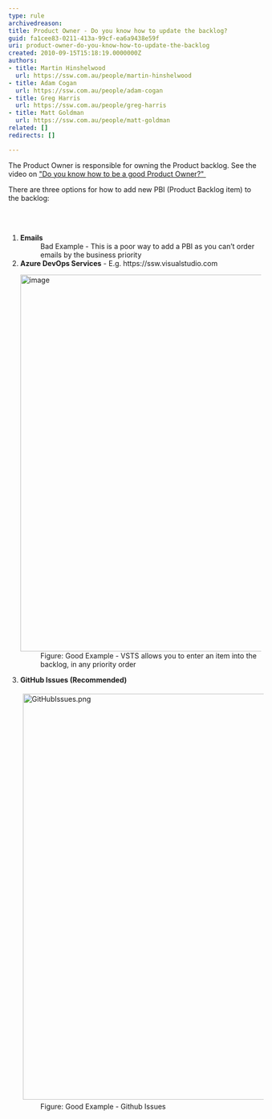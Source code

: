 ```yaml
---
type: rule
archivedreason: 
title: Product Owner - Do you know how to update the backlog?
guid: fa1cee83-0211-413a-99cf-ea6a9438e59f
uri: product-owner-do-you-know-how-to-update-the-backlog
created: 2010-09-15T15:18:19.0000000Z
authors:
- title: Martin Hinshelwood
  url: https://ssw.com.au/people/martin-hinshelwood
- title: Adam Cogan
  url: https://ssw.com.au/people/adam-cogan
- title: Greg Harris
  url: https://ssw.com.au/people/greg-harris
- title: Matt Goldman
  url: https://ssw.com.au/people/matt-goldman
related: []
redirects: []

---
```



<p>​The Product Owner is responsible for owning&#160;the Product backlog. See the video on <a href="/_layouts/15/FIXUPREDIRECT.ASPX?WebId=3dfc0e07-e23a-4cbb-aac2-e778b71166a2&amp;TermSetId=07da3ddf-0924-4cd2-a6d4-a4809ae20160&amp;TermId=a91de77d-a8dd-40be-b61a-bd6305e7183f">&quot;Do you know how to be a good Product Owner?&quot;&#160;</a><br></p><p>There are three options for how to add new PBI (Product Backlog item) to the backlog&#58;<br></p>
<br><excerpt class='endintro'></excerpt><br>
<ol><li><b>Emails​</b> 
      <dd class="ssw15-rteElement-FigureBad">Bad Example - This is a poor way to add a PBI as you can’t order emails by the business priority​<br></dd></li><li>
      <b>Azure DevOps Services</b> - E.g. https&#58;//ssw.visualstudio.com<dl class="goodImage"><dt> 
         <img title="image" alt="image" src="/SiteAssets/product-owner-do-you-know-how-to-update-the-backlog/RulesScrumUpdateBacklogGood.jpg" style="width&#58;750px;" />
      </dt><dd>​​​​Figure&#58; Good Example -&#160;VSTS&#160;allows you to enter an item into the backlog, in any&#160;priority order<br></dd></dl></li><li>
      <strong>GitHub Issues (Recommended)<br></strong>
      <dl class="goodImage"><dt><img src="/SiteAssets/build-the-backlog/GitHubIssues.png" alt="GitHubIssues.png" style="margin&#58;5px;width&#58;808px;" />
         <br></dt><dd>Figure&#58; Good Example - Github Issues<br></dd></dl>
         </li></ol>


